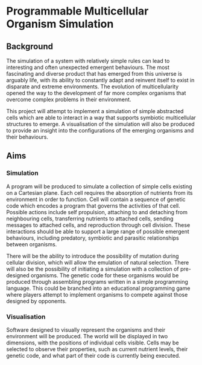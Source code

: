# Programmable Multicellular Organism Simulation
## Background
The simulation of a system with relatively simple rules can lead to interesting
and often unexpected emergent behaviours. The most fascinating and diverse
product that has emerged from this universe is arguably life, with its ability
to constantly adapt and reinvent itself to exist in disparate and extreme
environments. The evolution of multicellularity opened the way to the
development of far more complex organisms that overcome complex problems in
their environment.

This project will attempt to implement a simulation of simple abstracted cells
which are able to interact in a way that supports symbiotic multicellular
structures to emerge. A visualisation of the simulation will also be produced
to provide an insight into the configurations of the emerging organisms and
their behaviours.

## Aims
### Simulation
A program will be produced to simulate a collection of simple cells existing on
a Cartesian plane. Each cell requires the absorption of nutrients from its
environment in order to function. Cell will contain a sequence of genetic code
which encodes a program that governs the activities of that cell. Possible
actions include self propulsion, attaching to and detaching from neighbouring
cells, transferring nutrients to attached cells, sending messages to attached
cells, and reproduction through cell division. These interactions should be
able to support a large range of possible emergent behaviours, including
predatory, symbiotic and parasitic relationships between organisms.

There will be the ability to introduce the possibility of mutation during
cellular division, which will allow the emulation of natural selection. There
will also be the possibility of initiating a simulation with a collection of
pre-designed organisms. The genetic code for these organisms would be produced
through assembling programs written in a simple programming language. This
could be branched into an educational programming game where players attempt to
implement organisms to compete against those designed by opponents.

### Visualisation
Software designed to visually represent the organisms and their environment 
will be produced. The world will be displayed in two dimensions, with the
positions of individual cells visible. Cells may be selected to observe their
properties, such as current nutrient levels, their genetic code, and what part
of their code is currently being executed.
